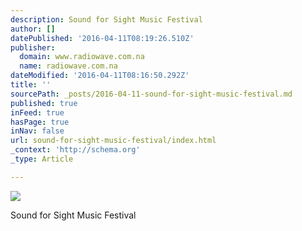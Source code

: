 ```yaml
---
description: Sound for Sight Music Festival
author: []
datePublished: '2016-04-11T08:19:26.510Z'
publisher:
  domain: www.radiowave.com.na
  name: radiowave.com.na
dateModified: '2016-04-11T08:16:50.292Z'
title: ''
sourcePath: _posts/2016-04-11-sound-for-sight-music-festival.md
published: true
inFeed: true
hasPage: true
inNav: false
url: sound-for-sight-music-festival/index.html
_context: 'http://schema.org'
_type: Article

---
```

![](http://www.radiowave.com.na/images/events/2016/sound-for-sight/SoundForSight2016_front_new.jpg)

Sound for Sight Music Festival